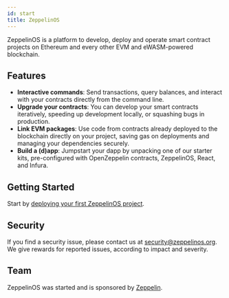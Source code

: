```yaml
---
id: start
title: ZeppelinOS
---
```


ZeppelinOS is a platform to develop, deploy and operate smart contract projects
on Ethereum and every other EVM and eWASM-powered blockchain.

## Features

* **Interactive commands**: Send transactions, query balances, and interact with your contracts directly from the command line.
* **Upgrade your contracts**: You can develop your smart contracts iteratively, speeding up development locally, or squashing bugs in production.
* **Link EVM packages**: Use code from contracts already deployed to the blockchain directly on your project, saving gas on deployments and managing your dependencies securely.
* **Build a (d)app**: Jumpstart your dapp by unpacking one of our starter kits, pre-configured with OpenZeppelin contracts, ZeppelinOS, React, and Infura.

## Getting Started

Start by [deploying your first ZeppelinOS project](first.md).

## Security

If you find a security issue, please contact us at security@zeppelinos.org. We
give rewards for reported issues, according to impact and severity.

## Team

ZeppelinOS was started and is sponsored by [Zeppelin](https://zeppelin.solutions/).
